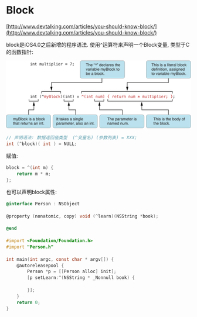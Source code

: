 # Block

[http://www.devtalking.com/articles/you-should-know-block/](http://www.devtalking.com/articles/you-should-know-block/)

block是iOS4.0之后新增的程序语法. 使用`^`运算符来声明一个Block变量, 类型于C的函数指针:  

![](images/1.png)

```c
// 声明语法: 数据返回值类型  (^变量名) (参数列表) = XXX;
int (^block)( int ) = NULL;
```

赋值:  

```objective-c
block = ^(int m) {   
    return m * m; 
};
```

也可以声明block属性:  

```objective-c
@interface Person : NSObject

@property (nonatomic, copy) void (^learn)(NSString *book);

@end

#import <Foundation/Foundation.h>
#import "Person.h"

int main(int argc, const char * argv[]) {
    @autoreleasepool {
        Person *p = [[Person alloc] init];
        [p setLearn:^(NSString * _Nonnull book) {
            
        }];
    }
    return 0;
}
```

